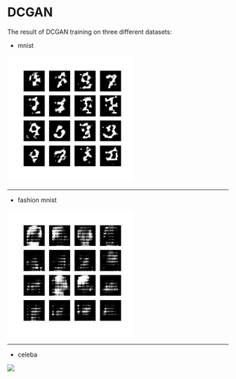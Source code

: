 # DCGAN

The result of DCGAN training on three different datasets:

* mnist
<img src="./Mnist/DCGAN_mnist.gif" />

------------------------------------------------------------------------------------------
* fashion mnist
<img src="./Fashion_Mnist/fashion_Mnist.gif" />

---------------------------------------------------------------------------------------------------------
* celeba
<img src="./Celeba/dcgan_celeba.gif" />



